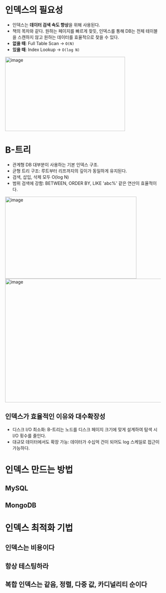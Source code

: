 # 인덱스의 필요성
- 인덱스는 **데이터 검색 속도 향상**을 위해 사용된다.
- 책의 목차와 같다. 원하는 페이지를 빠르게 찾듯, 인덱스를 통해 DB는 전체 테이블을 스캔하지 않고 원하는 데이터를 효율적으로 찾을 수 있다.
- **없을 때**: Full Table Scan → `O(N)`
- **있을 때**: Index Lookup → `O(log N)`
<img width="388" height="240" alt="image" src="https://github.com/user-attachments/assets/ed0a927e-1c7d-4aa2-a329-b0f61ac7c56a" />

# B-트리
- 관계형 DB 대부분이 사용하는 기본 인덱스 구조.
- 균형 트리 구조: 루트부터 리프까지의 깊이가 동일하게 유지된다.
- 검색, 삽입, 삭제 모두 O(log N)
- 범위 검색에 강함: BETWEEN, ORDER BY, LIKE 'abc%' 같은 연산이 효율적이다.
<img width="425" height="265" alt="image" src="https://github.com/user-attachments/assets/29e1a8b7-ec28-448b-9f05-2a66d139a78c" />
<img width="623" height="400" alt="image" src="https://github.com/user-attachments/assets/e49dd4c1-68c9-470f-a628-0be0070cbe2c" />

## 인덱스가 효율적인 이유와 대수확장성
- 디스크 I/O 최소화: B-트리는 노드를 디스크 페이지 크기에 맞게 설계하여 탐색 시 I/O 횟수를 줄인다.
- 대규모 데이터에서도 확장 가능: 데이터가 수십억 건이 되어도 log 스케일로 접근이 가능하다.
# 인덱스 만드는 방법
## MySQL
## MongoDB
# 인덱스 최적화 기법
## 인덱스는 비용이다
## 항상 테스팅하라
## 복합 인덱스는 같음, 정렬, 다중 값, 카디널리티 순이다
